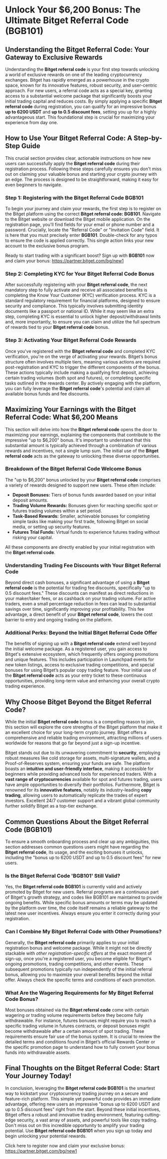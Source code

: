 <h1>Unlock Your $6,200 Bonus: The Ultimate Bitget Referral Code (BGB101)</h1>

<h2>Understanding the Bitget Referral Code: Your Gateway to Exclusive Rewards</h2>
<p>Understanding the <b>Bitget referral code</b> is your first step towards unlocking a world of exclusive rewards on one of the leading cryptocurrency exchanges. Bitget has rapidly emerged as a powerhouse in the crypto space, known for its innovative features, robust security, and user-centric approach. For new users, a referral code acts as a special key, granting access to a substantial welcome package that significantly boosts your initial trading capital and reduces costs. By simply applying a specific <b>Bitget referral code</b> during registration, you can qualify for an impressive bonus <b>up to 6200 USDT</b> and <b>up to 0.5 discount fees</b>, setting you up for a highly advantageous start. This foundational step is crucial for maximizing your experience from day one.</p>

<h2>How to Use Your Bitget Referral Code: A Step-by-Step Guide</h2>
<p>This crucial section provides clear, actionable instructions on how new users can successfully apply the <b>Bitget referral code</b> during their registration process. Following these steps carefully ensures you don't miss out on claiming your valuable bonus and starting your crypto journey with an edge. The process is designed to be straightforward, making it easy for even beginners to navigate.</p>

<h3>Step 1: Registering with the Bitget Referral Code BGB101</h3>
<p>To begin your journey and claim your rewards, the first step is to register on the Bitget platform using the correct <b>Bitget referral code: BGB101</b>. Navigate to the Bitget website or download the Bitget mobile application. On the registration page, you'll find fields for your email or phone number and a password. Crucially, locate the "Referral Code" or "Invitation Code" field. It is here that you must precisely enter <b>BGB101</b>. Double-check for any typos to ensure the code is applied correctly. This single action links your new account to the exclusive bonus program.</p>
<p>Ready to start trading with a significant boost? Sign up with <b>BGB101</b> now and claim your bonus: <a href="https://partner.bitget.com/bg/new1">https://partner.bitget.com/bg/new1</a></p>

<h3>Step 2: Completing KYC for Your Bitget Referral Code Bonus</h3>
<p>After successfully registering with your <b>Bitget referral code</b>, the next mandatory step to fully activate and receive all associated benefits is completing the Know Your Customer (KYC) verification process. KYC is a standard regulatory requirement for financial platforms, designed to ensure security and compliance. This typically involves submitting identity documents like a passport or national ID. While it may seem like an extra step, completing KYC is essential to unlock higher deposit/withdrawal limits and, more importantly, to ensure you can claim and utilize the full spectrum of rewards tied to your <b>Bitget referral code</b> bonus.</p>

<h3>Step 3: Activating Your Bitget Referral Code Rewards</h3>
<p>Once you've registered with the <b>Bitget referral code</b> and completed KYC verification, you're on the verge of activating your rewards. Bitget’s bonus structure often involves multiple tiers, meaning various actions are required post-registration and KYC to trigger the different components of the bonus. These actions typically include making a qualifying first deposit, achieving certain trading volumes (both spot and futures), or completing specific tasks outlined in the rewards center. By actively engaging with the platform, you can fully leverage the <b>Bitget referral code</b>'s potential and claim all available bonus funds and fee discounts.</p>

<h2>Maximizing Your Earnings with the Bitget Referral Code: What $6,200 Means</h2>
<p>This section will delve into how the <b>Bitget referral code</b> opens the door to maximizing your earnings, explaining the components that contribute to the impressive "up to $6,200" bonus. It's important to understand that this substantial amount is typically achieved through a combination of various rewards and incentives, not a single lump sum. The initial use of the <b>Bitget referral code</b> acts as the gateway to unlocking these diverse opportunities.</p>

<h3>Breakdown of the Bitget Referral Code Welcome Bonus</h3>
<p>The "up to $6,200" bonus unlocked by your <b>Bitget referral code</b> comprises a variety of rewards designed to support new users. These often include:</p>
<ul>
        <li><b>Deposit Bonuses:</b> Tiers of bonus funds awarded based on your initial deposit amounts.</li>
        <li><b>Trading Volume Rewards:</b> Bonuses given for reaching specific spot or futures trading volumes within a set period.</li>
        <li><b>Task-Based Rewards:</b> Smaller, achievable bonuses for completing simple tasks like making your first trade, following Bitget on social media, or setting up security features.</li>
        <li><b>Futures Trial Funds:</b> Virtual funds to experience futures trading without risking your capital.</li>
</ul>
<p>All these components are directly enabled by your initial registration with the <b>Bitget referral code</b>.</p>

<h3>Understanding Trading Fee Discounts with Your Bitget Referral Code</h3>
<p>Beyond direct cash bonuses, a significant advantage of using a <b>Bitget referral code</b> is the potential for trading fee discounts, specifically "up to 0.5 discount fees." These discounts can manifest as direct reductions in your maker/taker fees, or as cashback on your trading volume. For active traders, even a small percentage reduction in fees can lead to substantial savings over time, significantly improving your profitability. This fee advantage, a direct benefit of your <b>Bitget referral code</b>, lowers the cost barrier to entry and ongoing trading on the platform.</p>

<h3>Additional Perks: Beyond the Initial Bitget Referral Code Offer</h3>
<p>The benefits of signing up with a <b>Bitget referral code</b> extend well beyond the initial welcome package. As a registered user, you gain access to Bitget's extensive ecosystem, which frequently offers ongoing promotions and unique features. This includes participation in Launchpad events for new token listings, access to exclusive trading competitions, and special bonuses for using Bitget’s popular copy trading feature. Your initial use of the <b>Bitget referral code</b> acts as your entry ticket to these continuous opportunities, providing long-term value and enhancing your overall crypto trading experience.</p>

<h2>Why Choose Bitget Beyond the Bitget Referral Code?</h2>
<p>While the initial <b>Bitget referral code</b> bonus is a compelling reason to join, this section will explore the core strengths of the Bitget platform that make it an excellent choice for your long-term crypto journey. Bitget offers a comprehensive and reliable trading environment, attracting millions of users worldwide for reasons that go far beyond just a sign-up incentive.</p>

<p>Bitget stands out due to its unwavering commitment to <b>security</b>, employing robust measures like cold storage for assets, multi-signature wallets, and a Proof-of-Reserves system, ensuring your funds are safe. The platform boasts an <b>intuitive and user-friendly interface</b>, making it accessible for beginners while providing advanced tools for experienced traders. With a <b>vast range of cryptocurrencies</b> available for spot and futures trading, users have ample opportunities to diversify their portfolios. Furthermore, Bitget is renowned for its <b>innovative features</b>, notably its industry-leading <b>copy trading</b>, allowing users to automatically replicate the trades of expert investors. Excellent 24/7 customer support and a vibrant global community further solidify Bitget as a top-tier exchange.</p>

<h2>Common Questions About the Bitget Referral Code (BGB101)</h2>
<p>To ensure a smooth onboarding process and clear up any ambiguities, this section addresses common questions users might have regarding the <b>Bitget referral code</b>, its usage, and the exciting bonuses it unlocks, including the "bonus up to 6200 USDT and up to 0.5 discount fees" for new users.</p>

<h3>Is the Bitget Referral Code 'BGB101' Still Valid?</h3>
<p>Yes, the <b>Bitget referral code BGB101</b> is currently valid and actively promoted by Bitget for new users. Referral programs are a continuous part of Bitget's growth strategy, and codes like BGB101 are maintained to provide ongoing benefits. While specific bonus amounts or terms may be updated by the platform over time, the code itself remains a reliable gateway to the latest new user incentives. Always ensure you enter it correctly during your registration.</p>

<h3>Can I Combine My Bitget Referral Code with Other Promotions?</h3>
<p>Generally, the <b>Bitget referral code</b> primarily applies to your initial registration bonus and welcome package. While it might not be directly stackable with <i>other registration-specific offers</i> at the exact moment of sign-up, once you're a registered user, you become eligible for Bitget's ongoing promotions, trading competitions, and other events. These subsequent promotions typically run independently of the initial referral bonus, allowing you to maximize your overall benefits beyond the initial offer. Always check the specific terms and conditions of each promotion.</p>

<h3>What Are the Wagering Requirements for My Bitget Referral Code Bonus?</h3>
<p>Most bonuses obtained via the <b>Bitget referral code</b> come with certain wagering or trading volume requirements before they become fully withdrawable. For instance, futures bonuses might require you to reach a specific trading volume in futures contracts, or deposit bonuses might become withdrawable after a certain amount of spot trading. These requirements ensure fair use of the bonus system. It is crucial to review the detailed terms and conditions found in Bitget’s official Rewards Center or the specific promotion page to understand how to fully convert your bonus funds into withdrawable assets.</p>

<h2>Final Thoughts on the Bitget Referral Code: Start Your Journey Today!</h2>
<p>In conclusion, leveraging the <b>Bitget referral code BGB101</b> is the smartest way to kickstart your cryptocurrency trading journey on a secure and feature-rich platform. This simple yet powerful code provides an immediate advantage, offering new users an impressive "bonus up to 6200 USDT and up to 0.5 discount fees" right from the start. Beyond these initial incentives, Bitget offers a robust and innovative trading environment, featuring cutting-edge security, a vast array of assets, and powerful tools like copy trading. Don't miss out on this incredible opportunity to amplify your trading potential. Use <b>Bitget referral code BGB101</b> when you sign up today and begin unlocking your potential rewards.</p>
<p>Click here to register now and claim your exclusive bonus: <a href="https://partner.bitget.com/bg/new1">https://partner.bitget.com/bg/new1</a></p>

